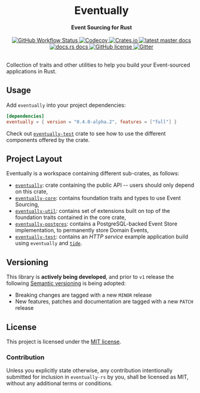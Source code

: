 <h1 align="center">Eventually</h1>
<div align="center">
    <strong>
        Event Sourcing for Rust
    </strong>
</div>

<br />

<div align="center">
    <!-- Testing pipeline -->
    <a href="https://github.com/ar3s3ru/eventually-rs/actions?query=workflow%3A%22Rust+%28stable%29%22">
        <img alt="GitHub Workflow Status"
        src="https://img.shields.io/github/workflow/status/ar3s3ru/eventually-rs/Rust%20(stable)?style=flat-square">
    </a>
    <!-- Codecov -->
    <a href="https://codecov.io/gh/ar3s3ru/eventually-rs">
            <img alt="Codecov"
            src="https://img.shields.io/codecov/c/github/ar3s3ru/eventually-rs?style=flat-square">
    </a>
    <!-- Crates.io -->
    <a href="https://crates.io/crates/eventually">
        <img alt="Crates.io"
        src="https://img.shields.io/crates/v/eventually?style=flat-square">
    </a>
    <!-- Github pages docs -->
    <a href="https://ar3s3ru.github.io/eventually-rs/eventually/">
        <img alt="latest master docs"
        src="https://img.shields.io/badge/docs-master-important?style=flat-square" />
    </a>
    <!-- Docs.rs -->
    <a href="https://docs.rs/eventually">
        <img alt="docs.rs docs"
        src="https://img.shields.io/badge/dynamic/json?style=flat-square&color=blue&label=docs.rs&query=%24.crate.newest_version&url=https%3A%2F%2Fcrates.io%2Fapi%2Fv1%2Fcrates%2Feventually" />
    </a>
    <!-- License -->
    <a href="https://github.com/ar3s3ru/eventually-rs/blob/master/LICENSE">
        <img alt="GitHub license"
        src="https://img.shields.io/github/license/ar3s3ru/eventually-rs?style=flat-square">
    </a>
    <!-- Gitter -->
    <a href="https://gitter.im/eventually-rs/community?utm_source=badge&utm_medium=badge&utm_campaign=pr-badge">
        <img alt="Gitter"
         src="https://img.shields.io/gitter/room/eventually-rs/community?style=flat-square">
    </a>
</div>

<br />


Collection of traits and other utilities to help you build your Event-sourced applications in Rust.

## Usage

Add `eventually` into your project dependencies:

```toml
[dependencies]
eventually = { version = "0.4.0-alpha.2", features = ["full"] }
```

Check out [`eventually-test`](eventually-test) crate to see how to use the different
components offered by the crate.

## Project Layout

Eventually is a workspace containing different sub-crates, as follows:

* [`eventually`](eventually): crate containing the public API -- users should only depend on this crate,
* [`eventually-core`](eventually-core): contains foundation traits and types to use Event Sourcing,
* [`eventually-util`](eventually-util): contains set of extensions built on top
of the foundation traits contained in the core crate,
* [`eventually-postgres`](eventually-postgres): contains a PostgreSQL-backed Event Store implementation, to permanently store Domain Events,
* [`eventually-test`](eventually-test): contains an _HTTP service_ example application build using `eventually` and [`tide`](https://github.com/http-rs/tide).


## Versioning

This library is **actively being developed**, and prior to `v1` release the following [Semantic versioning]()
is being adopted:

* Breaking changes are tagged with a new `MINOR` release
* New features, patches and documentation are tagged with a new `PATCH` release

## License

This project is licensed under the [MIT license](LICENSE).

### Contribution

Unless you explicitly state otherwise, any contribution intentionally submitted for inclusion in `eventually-rs` by you, shall be licensed as MIT, without any additional terms or conditions.
